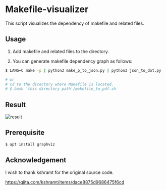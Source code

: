 # Makefile-visualizer
This script visualizes the dependency of makefile and related files.

## Usage

1. Add makefile and related files to the directory.

2. You can generate makefile dependency graph as follows:

```bash
$ LANG=C make -p | python3 make_p_to_json.py | python3 json_to_dot.py | dot -Tpdf > workflow.pdf

# or
# cd to the directory where Makefile is located.
# $ bash 'this directory path'/makefile_to_pdf.sh
```

## Result
![result](result.png "result of makefile for hariboteOS")

## Prerequisite 
```bash
$ apt install graphviz
```
## Acknowledgement

I wish to thank kshramt for the original source code.

https://qiita.com/kshramt/items/dace8875d9686475f6cd
